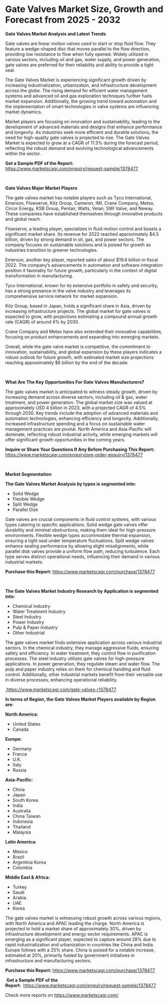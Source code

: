<p><h1>Gate Valves Market Size, Growth and Forecast from 2025 - 2032</h1></p><p><strong>Gate Valves Market Analysis and Latest Trends</strong></p>
<p><p>Gate valves are linear motion valves used to start or stop fluid flow. They feature a wedge-shaped disc that moves parallel to the flow direction, providing low resistance to flow when fully opened. Widely utilized in various sectors, including oil and gas, water supply, and power generation, gate valves are preferred for their reliability and ability to provide a tight seal.</p><p>The Gate Valves Market is experiencing significant growth driven by increasing industrialization, urbanization, and infrastructure development across the globe. The rising demand for efficient water management systems and advanced oil and gas exploration techniques further fuels market expansion. Additionally, the growing trend toward automation and the implementation of smart technologies in valve systems are influencing market dynamics. </p><p>Market players are focusing on innovation and sustainability, leading to the development of advanced materials and designs that enhance performance and longevity. As industries seek more efficient and durable solutions, the need for high-quality gate valves is projected to rise. The Gate Valves Market is expected to grow at a CAGR of 11.3% during the forecast period, reflecting the robust demand and evolving technological advancements within the sector.</p></p>
<p><strong>Get a Sample PDF of the Report:&nbsp;</strong> <a href="https://www.marketscagr.com/enquiry/request-sample/1378477?utm_campaign=2306&utm_medium=2&utm_source=Github&utm_content=ia&utm_term=16022025&utm_id=gate-valves">https://www.marketscagr.com/enquiry/request-sample/1378477</a></p>
<p>&nbsp;</p>
<p><strong>Gate Valves Major Market Players</strong></p>
<p><p>The gate valves market has notable players such as Tyco International, Emerson, Flowserve, Kitz Group, Cameron, IMI, Crane Company, Metso, Circor Energy, KSB Group, Pentair, Watts, Velan, SWI Valve, and Neway. These companies have established themselves through innovative products and global reach.</p><p>Flowserve, a leading player, specializes in fluid motion control and boasts a significant market share. Its revenue for 2022 reached approximately $4.5 billion, driven by strong demand in oil, gas, and power sectors. The company focuses on sustainable solutions and is poised for growth as industries transition to greener technologies.</p><p>Emerson, another key player, reported sales of about $19.6 billion in fiscal 2022. The company’s advancements in automation and software integration position it favorably for future growth, particularly in the context of digital transformation in manufacturing.</p><p>Tyco International, known for its extensive portfolio in safety and security, has a strong presence in the valve industry and leverages its comprehensive service network for market expansion.</p><p>Kitz Group, based in Japan, holds a significant share in Asia, driven by increasing infrastructure projects. The global market for gate valves is expected to grow, with projections estimating a compound annual growth rate (CAGR) of around 4% by 2030.</p><p>Crane Company and Metso have also extended their innovative capabilities, focusing on product enhancements and expanding into emerging markets. </p><p>Overall, while the gate valve market is competitive, the commitment to innovation, sustainability, and global expansion by these players indicates a robust outlook for future growth, with estimated market size projections reaching approximately $6 billion by the end of the decade.</p></p>
<p>&nbsp;</p>
<p><strong>What Are The Key Opportunities For Gate Valves Manufacturers?</strong></p>
<p><p>The gate valves market is anticipated to witness steady growth, driven by increasing demand across diverse sectors, including oil & gas, water treatment, and power generation. The global market size was valued at approximately USD 4 billion in 2023, with a projected CAGR of 4.5% through 2030. Key trends include the adoption of advanced materials and automation technologies, enhancing efficiency and longevity. Additionally, increased infrastructure spending and a focus on sustainable water management practices are pivotal. North America and Asia-Pacific will dominate, reflecting robust industrial activity, while emerging markets will offer significant growth opportunities in the coming years.</p></p>
<p><strong>Inquire or Share Your Questions If Any Before Purchasing This Report:</strong> <a href="https://www.marketscagr.com/enquiry/pre-order-enquiry/1378477?utm_campaign=2306&utm_medium=2&utm_source=Github&utm_content=ia&utm_term=16022025&utm_id=gate-valves">https://www.marketscagr.com/enquiry/pre-order-enquiry/1378477</a></p>
<p>&nbsp;</p>
<p><strong>Market Segmentation</strong></p>
<p><strong>The Gate Valves Market Analysis by types is segmented into:</strong></p>
<p><ul><li>Solid Wedge</li><li>Flexible Wedge</li><li>Split Wedge</li><li>Parallel Disk</li></ul></p>
<p><p>Gate valves are crucial components in fluid control systems, with various types catering to specific applications. Solid wedge gate valves offer durability and minimal obstructions, making them ideal for high-pressure environments. Flexible wedge types accommodate thermal expansion, ensuring a tight seal under temperature fluctuations. Split wedge valves enhance sealing performance by allowing slight misalignments, while parallel disk valves provide a uniform flow path, reducing turbulence. Each type serves distinct operational needs, influencing their demand in various industrial markets.</p></p>
<p><strong>Purchase this Report:&nbsp;</strong><a href="https://www.marketscagr.com/purchase/1378477?utm_campaign=2306&utm_medium=2&utm_source=Github&utm_content=ia&utm_term=16022025&utm_id=gate-valves">https://www.marketscagr.com/purchase/1378477</a></p>
<p>&nbsp;</p>
<p><strong>The Gate Valves Market Industry Research by Application is segmented into:</strong></p>
<p><ul><li>Chemical Industry</li><li>Water Treatment Industry</li><li>Steel Industry</li><li>Power Industry</li><li>Pulp & Paper Industry</li><li>Other Industrial</li></ul></p>
<p><p>The gate valves market finds extensive application across various industrial sectors. In the chemical industry, they manage aggressive fluids, ensuring safety and efficiency. In water treatment, they control flow in purification processes. The steel industry utilizes gate valves for high-pressure applications. In power generation, they regulate steam and water flow. The pulp and paper industry relies on them for chemical handling and fluid control. Additionally, other industrial markets benefit from their versatile use in diverse processes, enhancing operational reliability.</p></p>
<p><a href="https://www.marketscagr.com/gate-valves-r1378477?utm_campaign=2306&utm_medium=2&utm_source=Github&utm_content=ia&utm_term=16022025&utm_id=gate-valves">&nbsp;https://www.marketscagr.com/gate-valves-r1378477</a></p>
<p><strong>In terms of Region, the Gate Valves Market Players available by Region are:</strong></p>
<p>
    <p> <strong> North America: </strong>
        <ul>
            <li>United States</li>
            <li>Canada</li>
        </ul>
        </p> 
    <p> <strong> Europe: </strong>
        <ul>
            <li>Germany</li>
            <li>France</li>
            <li>U.K.</li>
            <li>Italy</li>
            <li>Russia</li>
        </ul>
        </p> 
    <p> <strong> Asia-Pacific: </strong>
        <ul>
            <li>China</li>
            <li>Japan</li>
            <li>South Korea</li>
            <li>India</li>
            <li>Australia</li>
            <li>China Taiwan</li>
            <li>Indonesia</li>
            <li>Thailand</li>
            <li>Malaysia</li>
        </ul>
        </p> 
    <p> <strong> Latin America: </strong>
        <ul>
            <li>Mexico</li>
            <li>Brazil</li>
            <li>Argentina Korea</li>
            <li>Colombia</li>
        </ul>
        </p> 
    <p> <strong> Middle East & Africa: </strong>
        <ul>
            <li>Turkey</li>
            <li>Saudi</li>
            <li>Arabia</li>
            <li>UAE</li>
            <li>Korea</li>
        </ul>
    </p>
    </p>
<p><p>The gate valves market is witnessing robust growth across various regions, with North America and APAC leading the charge. North America is projected to hold a market share of approximately 30%, driven by infrastructure development and energy sector requirements. APAC is emerging as a significant player, expected to capture around 28% due to rapid industrialization and urbanization in countries like China and India. Europe follows with a 25% share. China is poised for a notable increase, estimated at 20%, primarily fueled by government initiatives in infrastructure and manufacturing sectors.</p></p>
<p><strong>Purchase this Report: </strong><a href="https://www.marketscagr.com/purchase/1378477?utm_campaign=2306&utm_medium=2&utm_source=Github&utm_content=ia&utm_term=16022025&utm_id=gate-valves">https://www.marketscagr.com/purchase/1378477</a></p>
<p>&nbsp;<strong>Get a Sample PDF of the Report:&nbsp;&nbsp;</strong><a href="https://www.marketscagr.com/enquiry/request-sample/1378477?utm_campaign=2306&utm_medium=2&utm_source=Github&utm_content=ia&utm_term=16022025&utm_id=gate-valves">https://www.marketscagr.com/enquiry/request-sample/1378477</a></p>
<p><strong></strong></p>
<p>Check more reports on <a href="https://www.marketscagr.com/?utm_campaign=2306&utm_medium=2&utm_source=Github&utm_content=ia&utm_term=16022025&utm_id=gate-valves">https://www.marketscagr.com/</a></p>